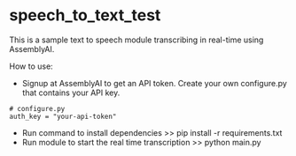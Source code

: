 # speech_to_text_test

This is a sample text to speech module transcribing in real-time using AssemblyAI.

How to use:
* Signup at AssemblyAI to get an API token. Create your own configure.py that contains your API key.
```
# configure.py
auth_key = "your-api-token"
```
* Run command to install dependencies >> pip install -r requirements.txt
* Run module to start the real time transcription >> python main.py